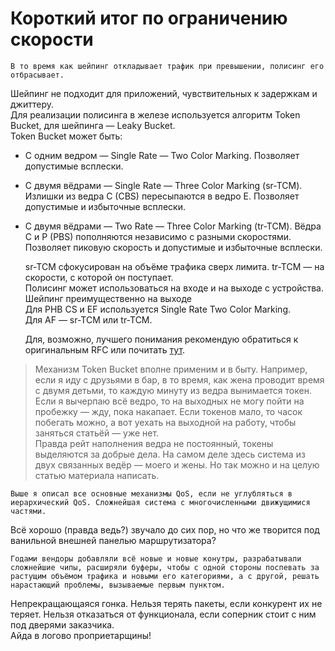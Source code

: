 # Короткий итог по ограничению скорости

    В то время как шейпинг откладывает трафик при превышении, полисинг его отбрасывает.  
Шейпинг не подходит для приложений, чувствительных к задержкам и джиттеру.  
Для реализации полисинга в железе используется алгоритм Token Bucket, для шейпинга — Leaky Bucket.  
Token Bucket может быть:

* С одним ведром — Single Rate — Two Color Marking. Позволяет допустимые всплески.
* С двумя вёдрами — Single Rate — Three Color Marking \(sr-TCM\). Излишки из ведра C \(CBS\) пересыпаются в ведро E. Позволяет допустимые и избыточные всплески.
* С двумя вёдрами — Two Rate — Three Color Marking \(tr-TCM\). Вёдра C и P \(PBS\) пополняются независимо с разными скоростями. Позволяет пиковую скорость и допустимые и избыточные всплески.

    sr-TCM сфокусирован на объёме трафика сверх лимита. tr-TCM — на скорости, с которой он поступает.  
Полисинг может использоваться на входе и на выходе с устройства. Шейпинг преимущественно на выходе  
Для PHB CS и EF используется Single Rate Two Color Marking.  
Для AF — sr-TCM или tr-TCM.  
  
    Для, возможно, лучшего понимания рекомендую обратиться к оригинальным RFC или почитать [тут](http://blog.ine.com/2011/05/22/understanding-single-rate-and-dual-rate-traffic-policing/).

> Механизм Token Bucket вполне применим и в быту. Например, если я иду с друзьями в бар, в то время, как жена проводит время с двумя детьми, то каждую минуту из ведра вынимается токен.   
> Если я вычерпаю всё ведро, то на выходных не могу пойти на пробежку — жду, пока накапает. Если токенов мало, то часок побегать можно, а вот уехать на выходной на работу, чтобы заняться статьёй — уже нет.   
> Правда рейт наполнения ведра не постоянный, токены выделяются за добрые дела. На самом деле здесь система из двух связанных ведёр — моего и жены. Но так можно и на целую статью материала написать.

    Выше я описал все основные механизмы QoS, если не углубляться в иерархический QoS. Сложнейшая система с многочисленными движущимися частями.  
Всё хорошо \(правда ведь?\) звучало до сих пор, но что же творится под ванильной внешней панелью маршрутизатора?  
  
    Годами вендоры добавляли всё новые и новые конутры, разрабатывали сложнейшие чипы, расширяли буферы, чтобы с одной стороны поспевать за растущим объёмом трафика и новыми его категориями, а с другой, решать нарастающий проблемы, вызываемые первым пунктом.  
Непрекращающаяся гонка. Нельзя терять пакеты, если конкурент их не теряет. Нельзя отказаться от функционала, если соперник стоит с ним под дверями заказчика.   
Айда в логово проприетарщины!

